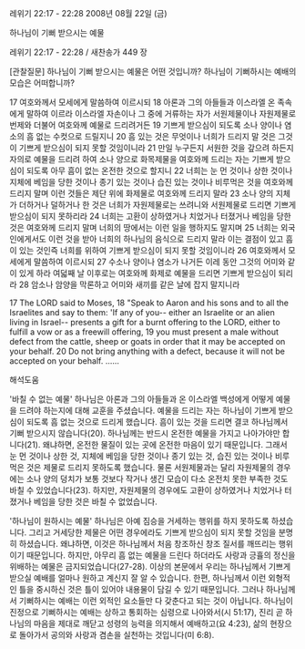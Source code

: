 레위기 22:17 - 22:28 
2008년 08월 22일 (금)

하나님이 기뻐 받으시는 예물



레위기 22:17 - 22:28 / 새찬송가 449 장


[관찰질문]
하나님이 기뻐 받으시는 예물은 어떤 것입니까? 
하나님이 기뻐하시는 예배의 모습은 어떠합니까? 

17 여호와께서 모세에게 말씀하여 이르시되 
18 아론과 그의 아들들과 이스라엘 온 족속에게 말하여 이르라 이스라엘 자손이나 그 중에 거류하는 자가 서원제물이나 자원제물로 번제와 더불어 여호와께 예물로 드리려거든 
19 기쁘게 받으심이 되도록 소나 양이나 염소의 흠 없는 수컷으로 드릴지니 
20 흠 있는 것은 무엇이나 너희가 드리지 말 것은 그것이 기쁘게 받으심이 되지 못할 것임이니라 
21 만일 누구든지 서원한 것을 갚으려 하든지 자의로 예물을 드리려 하여 소나 양으로 화목제물을 여호와께 드리는 자는 기쁘게 받으심이 되도록 아무 흠이 없는 온전한 것으로 할지니 
22 너희는 눈 먼 것이나 상한 것이나 지체에 베임을 당한 것이나 종기 있는 것이나 습진 있는 것이나 비루먹은 것을 여호와께 드리지 말며 이런 것들은 제단 위에 화제물로 여호와께 드리지 말라 
23 소나 양의 지체가 더하거나 덜하거나 한 것은 너희가 자원제물로는 쓰려니와 서원제물로 드리면 기쁘게 받으심이 되지 못하리라 
24 너희는 고환이 상하였거나 치었거나 터졌거나 베임을 당한 것은 여호와께 드리지 말며 너희의 땅에서는 이런 일을 행하지도 말지며 
25 너희는 외국인에게서도 이런 것을 받아 너희의 하나님의 음식으로 드리지 말라 이는 결점이 있고 흠이 있는 것인즉 너희를 위하여 기쁘게 받으심이 되지 못할 것임이니라 
26 여호와께서 모세에게 말씀하여 이르시되 
27 수소나 양이나 염소가 나거든 이레 동안 그것의 어미와 같이 있게 하라 여덟째 날 이후로는 여호와께 화제로 예물을 드리면 기쁘게 받으심이 되리라 
28 암소나 암양을 막론하고 어미와 새끼를 같은 날에 잡지 말지니라

17 The LORD said to Moses, 
18 "Speak to Aaron and his sons and to all the Israelites and say to them: 'If any of you-- either an Israelite or an alien living in Israel-- presents a gift for a burnt offering to the LORD, either to fulfill a vow or as a freewill offering, 
19 you must present a male without defect from the cattle, sheep or goats in order that it may be accepted on your behalf. 
20 Do not bring anything with a defect, because it will not be accepted on your behalf. ......

해석도움





'바칠 수 없는 예물'
 하나님은 아론과 그의 아들들과 온 이스라엘 백성에게 어떻게 예물을 드려야 하는지에 대해 교훈을 주셨습니다. 예물을 드리는 자는 하나님이 기쁘게 받으심이 되도록 흠 없는 것으로 드리게 했습니다. 흠이 있는 것을 드리면 결코 하나님께서 기뻐 받으시지 않습니다(20). 하나님께는 반드시 온전한 예물을 가지고 나아가야만 합니다(21). 왜냐하면, 온전한 물질이 있는 곳에 온전한 마음이 있기 때문입니다. 그래서 눈 먼 것이나 상한 것, 지체에 베임을 당한 것이나 종기 있는 것, 습진 있는 것이나 비루먹은 것은 제물로 드리지 못하도록 했습니다. 물론 서원제물과는 달리 자원제물의 경우에는 소나 양의 덩치가 보통 것보다 작거나 생긴 모습이 다소 온전치 못한 부족한 것도 바칠 수 있었습니다(23). 하지만, 자원제물의 경우에도 고환이 상하였거나 치었거나 터졌거나 베임을 당한 것은 바칠 수 없었습니다.    

'하나님이 원하시는 예물'
 하나님은 아예 짐승을 거세하는 행위를 하지 못하도록 하셨습니다. 그리고 거세당한 제물은 어떤 경우에라도 기쁘게 받으심이 되지 못할 것임을 분명히 하셨습니다. 왜냐하면, 이것은 하나님께서 처음 창조하신 창조 질서를 깨뜨리는 행위이기 때문입니다. 하지만, 아무리 흠 없는 예물을 드린다 하더라도 사랑과 긍휼의 정신을 위배하는 예물은 금지되었습니다(27-28). 이상의 본문에서 우리는 하나님께서 기쁘게 받으실 예배를 얼마나 원하고 계신지 잘 알 수 있습니다. 한편, 하나님께서 이런 외형적인 틀을 중시하신 것은 틀이 있어야 내용물이 담길 수 있기 때문입니다. 그러나 하나님께서 기뻐하시는 예배는 이런 외적인 요소들만 다 갖춘다고 되는 것이 아닙니다. 하나님이 진정으로 기뻐하시는 예배는 상하고 통회하는 심령으로 나아와서(시 51:17), 진리 곧 하나님의 마음을 제대로 깨닫고 성령의 능력을 의지해서 예배하고(요 4:23), 삶의 현장으로 돌아가서 공의와 사랑과 겸손을 실천하는 것입니다(미 6:8).